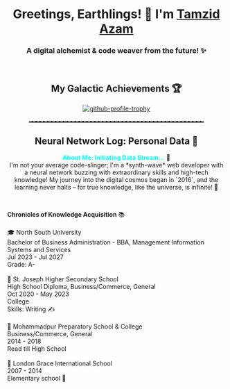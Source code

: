 <div>
  <h1 align="center">Greetings, Earthlings! 🚀 I'm <a href="https://tamzidazam.eu.org">Tamzid Azam</a></h1>
  <h3 align="center">A digital alchemist & code weaver from the future! ✨</h3>
</div>
<br>
<div>
  <h2 align="center">My Galactic Achievements 🏆</h2>
  <p align="center">
    <a href="https://github.com/ryo-ma/github-profile-trophy">
      <img src="https://github-profile-trophy.vercel.app/?username=tamzidazam&theme=onedark" alt="github-profile-trophy">
    </a>
  </p>
</div>
<hr style="border-top: 3px dashed #888; margin: 20px auto; width: 80%;">
<div>
  <h2 align="center">Neural Network Log: Personal Data 🧠</h2>
  <p align="center">
    <strong><span style="color: #00FFFF;">About Me: Initiating Data Stream...</span></strong> 📡<br>
    I'm not your average code-slinger; I'm a *synth-wave* web developer with a neural network buzzing with extraordinary skills and high-tech knowledge! My journey into the digital cosmos began in `2016`, and the learning never halts – for true knowledge, like the universe, is infinite! 🌌
  </p>
  <br>
  <p style="text-align: left;"> <strong>Chronicles of Knowledge Acquisition</strong> 📚<br> <br>
    🎓 North South University<br> Bachelor of Business Administration - BBA, Management Information Systems and Services<br>
    Jul 2023 - Jul 2027<br>
    Grade: A-<br>
    <br>
    🏫 St. Joseph Higher Secondary School<br> High School Diploma, Business/Commerce, General<br>
    Oct 2020 - May 2023<br>
    College<br>
    Skills: Writing ✍️<br>
    <br>
    🏫 Mohammadpur Preparatory School & College<br> Business/Commerce, General<br>
    2014 - 2018<br>
    Read till High School<br>
    <br>
    🏫 London Grace International School<br> 2007 - 2014<br>
    Elementary school 🌟
  </p>
</div>
